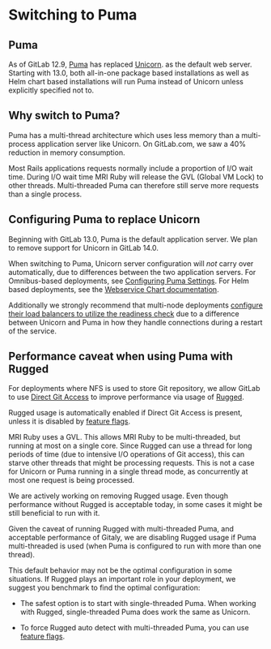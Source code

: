 # Switching to Puma

## Puma

As of GitLab 12.9, [Puma](https://github.com/puma/puma) has replaced [Unicorn](https://yhbt.net/unicorn/).
as the default web server. Starting with 13.0, both all-in-one package based
installations as well as Helm chart based installations will run Puma instead of
Unicorn unless explicitly specified not to.

## Why switch to Puma?

Puma has a multi-thread architecture which uses less memory than a multi-process
application server like Unicorn. On GitLab.com, we saw a 40% reduction in memory
consumption.

Most Rails applications requests normally include a proportion of I/O wait time.
During I/O wait time MRI Ruby will release the GVL (Global VM Lock) to other threads.
Multi-threaded Puma can therefore still serve more requests than a single process.

## Configuring Puma to replace Unicorn

Beginning with GitLab 13.0, Puma is the default application server. We plan to remove support for
Unicorn in GitLab 14.0.

When switching to Puma, Unicorn server configuration
will _not_ carry over automatically, due to differences between the two application servers. For Omnibus-based
deployments, see [Configuring Puma Settings](https://docs.gitlab.com/omnibus/settings/puma.html#configuring-puma-settings).
For Helm based deployments, see the [Webservice Chart documentation](https://docs.gitlab.com/charts/charts/gitlab/webservice/index.html).

Additionally we strongly recommend that multi-node deployments [configure their load balancers to utilize the readiness check](../high_availability/load_balancer.md#readiness-check) due to a difference between Unicorn and Puma in how they handle connections during a restart of the service.

## Performance caveat when using Puma with Rugged

For deployments where NFS is used to store Git repository, we allow GitLab to use
[Direct Git Access](../gitaly/#direct-git-access-in-gitlab-rails) to improve performance via usage of [Rugged](https://github.com/libgit2/rugged).

Rugged usage is automatically enabled if Direct Git Access is present, unless it
is disabled by [feature flags](../../development/gitaly.md#legacy-rugged-code).

MRI Ruby uses a GVL. This allows MRI Ruby to be multi-threaded, but running at
most on a single core. Since Rugged can use a thread for long periods of
time (due to intensive I/O operations of Git access), this can starve other threads
that might be processing requests. This is not a case for Unicorn or Puma running
in a single thread mode, as concurrently at most one request is being processed.

We are actively working on removing Rugged usage. Even though performance without Rugged
is acceptable today, in some cases it might be still beneficial to run with it.

Given the caveat of running Rugged with multi-threaded Puma, and acceptable
performance of Gitaly, we are disabling Rugged usage if Puma multi-threaded is
used (when Puma is configured to run with more than one thread).

This default behavior may not be the optimal configuration in some situations. If Rugged
plays an important role in your deployment, we suggest you benchmark to find the
optimal configuration:

- The safest option is to start with single-threaded Puma. When working with
Rugged, single-threaded Puma does work the same as Unicorn.

- To force Rugged auto detect with multi-threaded Puma, you can use [feature
flags](../../development/gitaly.md#legacy-rugged-code).
